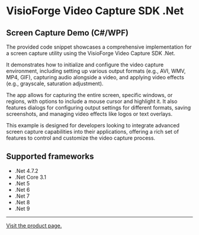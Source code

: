 ﻿# VisioForge Video Capture SDK .Net

## Screen Capture Demo (C#/WPF)

The provided code snippet showcases a comprehensive implementation for a screen capture utility using the VisioForge Video Capture SDK .Net.

It demonstrates how to initialize and configure the video capture environment, including setting up various output formats (e.g., AVI, WMV, MP4, GIF), capturing audio alongside a video, and applying video effects (e.g., grayscale, saturation adjustment).

The app allows for capturing the entire screen, specific windows, or regions, with options to include a mouse cursor and highlight it. It also features dialogs for configuring output settings for different formats, saving screenshots, and managing video effects like logos or text overlays.

This example is designed for developers looking to integrate advanced screen capture capabilities into their applications, offering a rich set of features to control and customize the video capture process.

## Supported frameworks

* .Net 4.7.2
* .Net Core 3.1
* .Net 5
* .Net 6
* .Net 7
* .Net 8
* .Net 9

---

[Visit the product page.](https://www.visioforge.com/video-capture-sdk-net)
